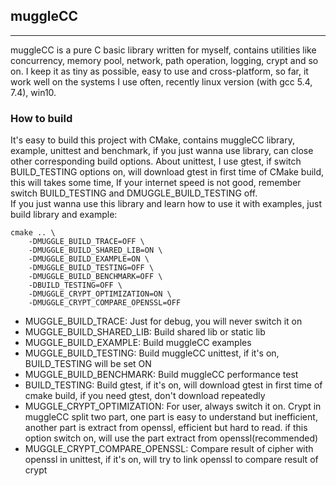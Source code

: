 ## muggleCC
****
muggleCC is a pure C basic library written for myself, contains utilities like concurrency, memory pool, network, path operation, logging, crypt and so on. I keep it as tiny as possible, easy to use and cross-platform, so far, it work well on the systems I use often, recently linux version (with gcc 5.4, 7.4), win10.  

### How to build
It's easy to build this project with CMake, contains muggleCC library, example, unittest and benchmark, if you just wanna use library, can close other corresponding build options. 
About unittest, I use gtest, if switch BUILD_TESTING options on, will download gtest in first time of CMake build, this will takes some time, If your internet speed is not good, remember switch BUILD_TESTING and DMUGGLE_BUILD_TESTING off.  
If you just wanna use this library and learn how to use it with examples, just build library and example:  
```
cmake .. \
    -DMUGGLE_BUILD_TRACE=OFF \
    -DMUGGLE_BUILD_SHARED_LIB=ON \
    -DMUGGLE_BUILD_EXAMPLE=ON \
    -DMUGGLE_BUILD_TESTING=OFF \
    -DMUGGLE_BUILD_BENCHMARK=OFF \
    -DBUILD_TESTING=OFF \
	-DMUGGLE_CRYPT_OPTIMIZATION=ON \
	-DMUGGLE_CRYPT_COMPARE_OPENSSL=OFF
```
* MUGGLE_BUILD_TRACE: Just for debug, you will never switch it on   
* MUGGLE_BUILD_SHARED_LIB: Build shared lib or static lib   
* MUGGLE_BUILD_EXAMPLE: Build muggleCC examples   
* MUGGLE_BUILD_TESTING: Build muggleCC unittest, if it's on, BUILD_TESTING will be set ON   
* MUGGLE_BUILD_BENCHMARK: Build muggleCC performance test   
* BUILD_TESTING: Build gtest, if it's on, will download gtest in first time of cmake build, if you need gtest, don't download repeatedly   
* MUGGLE_CRYPT_OPTIMIZATION: For user, always switch it on. Crypt in muggleCC split two part, one part is easy to understand but inefficient, another part is extract from openssl, efficient but hard to read. if this option switch on, will use the part extract from openssl(recommended)
* MUGGLE_CRYPT_COMPARE_OPENSSL: Compare result of cipher with openssl in unittest, if it's on, will try to link openssl to compare result of crypt
